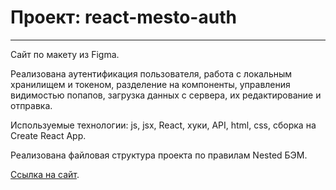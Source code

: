 # Проект: react-mesto-auth
-------------------------------
Cайт по макету из Figma.

Реализована аутентификация пользователя, работа с локальным хранилищем и токеном, разделение на компоненты, управления видимостью попапов, загрузка данных с сервера, их редактирование и отправка.

Используемые технологии: js, jsx, React, хуки, API, html, css, сборка на Create React App.

Реализована файловая структура проекта по правилам Nested БЭМ.

[Ссылка на сайт](http://elya-edo.github.io/react-mesto-auth).
